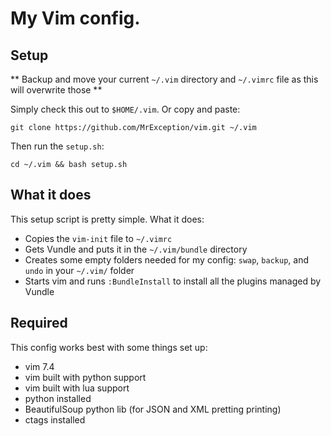 # My Vim config.

## Setup

** Backup and move your current `~/.vim` directory and `~/.vimrc` file as this will overwrite those **

Simply check this out to `$HOME/.vim`. Or copy and paste:

    git clone https://github.com/MrException/vim.git ~/.vim

Then run the `setup.sh`:

    cd ~/.vim && bash setup.sh

## What it does

This setup script is pretty simple. What it does:
- Copies the `vim-init` file to `~/.vimrc`
- Gets Vundle and puts it in the `~/.vim/bundle` directory
- Creates some empty folders needed for my config: `swap`, `backup`, and `undo` in your `~/.vim/` folder
- Starts vim and runs `:BundleInstall` to install all the plugins managed by Vundle

## Required

This config works best with some things set up:
- vim 7.4
- vim built with python support
- vim built with lua support
- python installed
- BeautifulSoup python lib (for JSON and XML pretting printing)
- ctags installed
